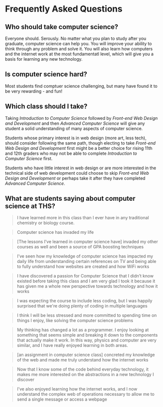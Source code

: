 # Frequently Asked Questions
## Who should take computer science?
Everyone should. Serously. No matter what you plan to study after you graduate, computer science can help you. You will improve your ability to think through any problem and solve it. You will also learn how computers and the internet work at the most fundamentatl level, which will give you a basis for learning any new technology.

## Is computer science hard?

Most students find comptuer science challenging, but many have found it to be very rewarding - and fun!

## Which class should I take?

Taking _Introduction to Computer Science_ followed by _Front-end Web Design and Development_ and then _Advanced Computer Science_ will give any student a solid understanding of many aspects of computer science.

Students whose primary interest is in web design (more art, less tech), should consider following the same path, though electing to take _Front-end Web Design and Development_ first might be a better choice for rising 11th and 12th graders who may not be able to complete _Introduction to Computer Science_ first.

Students who have little interest in web design or are more interested in the technical side of web development could choose to skip _Front-end Web Design and Development_ or perhaps take it after they have completed _Advanced Computer Science_.


## What are students saying about computer science at THS?

> I have learned more in this class than I ever have in any traditional chemistry or biology course.

> Computer science has invaded my life

> [The lessons I've learned in computer science have] invaded my other courses as well and been a source of GPA boosting techniques

> I’ve seen how my knowledge of computer science has impacted my daily life from understanding certain references on TV and being able to fully understand how websites are created and how WiFi works

> I have discovered a passion for Computer Science that I didn’t know existed before taking this class and I am very glad I took it because it has given me a whole new perspective towards technology and how it works

> I was expecting the course to include less coding, but I was happily surprised that we're doing plenty of coding in multiple languages

> I think I will be less stressed and more committed to spending time on things I enjoy, like solving the computer science problems

> My thinking has changed a lot as a programmer. I enjoy looking at something that seems simple and breaking it down to the components that actually make it work. In this way, physics and computer are very similar, and I have really enjoyed learning in both areas.

> [an assignment in computer science class] concreted my knowledge of the web and made me truly understand how the internet works

> Now that I know some of the code behind everyday technology, it makes me more interested on the abstractions in a new technology I discover

> I’ve also enjoyed learning how the internet works, and I now understand the complex web of operations necessary to allow me to send a single message or access a webpage



